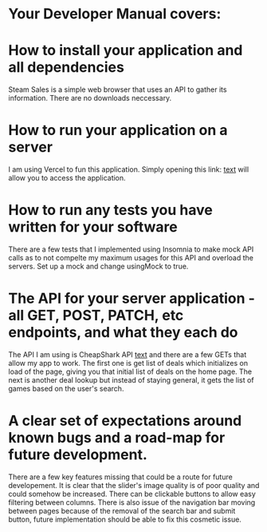 # Your Developer Manual covers:
# How to install your application and all dependencies
Steam Sales is a simple web browser that uses an API to gather its information. There are no downloads neccessary.
# How to run your application on a server
I am using Vercel to fun this application. Simply opening this link: [text](https://steamsales-eight.vercel.app/) will allow you to access the application.
# How to run any tests you have written for your software
There are a few tests that I implemented using Insomnia to make mock API calls as to not compelte my maximum usages for this API and overload the servers. Set up a mock and change usingMock to true.
# The API for your server application - all GET, POST, PATCH, etc endpoints, and what they each do
The API I am using is CheapShark API [text](https://apidocs.cheapshark.com/#c58ecff8-ee51-2901-f263-8606e8dc281e) and there are a few GETs that allow my app to work. The first one is get list of deals which initializes on load of the page, giving you that initial list of deals on the home page. The next is another deal lookup but instead of staying general, it gets the list of games based on the user's search. 
# A clear set of expectations around known bugs and a road-map for future development.
There are a few key features missing that could be a route for future developement. It is clear that the slider's image quality is of poor quality and could somehow be increased. There can be clickable buttons to allow easy filtering between columns. There is also issue of the navigation bar moving between pages because of the removal of the search bar and submit button, future implementation should be able to fix this cosmetic issue. 
